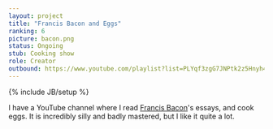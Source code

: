 ```yaml
---
layout: project
title: "Francis Bacon and Eggs"
ranking: 6
picture: bacon.png
status: Ongoing
stub: Cooking show
role: Creator
outbound: https://www.youtube.com/playlist?list=PLYqf3zgG7JNPtk2z5Hnyh4-xEhLBkRfIG
---
```

{% include JB/setup %}

I have a YouTube channel where I read [Francis Bacon](https://en.wikipedia.org/wiki/Francis_Bacon)'s essays, and cook eggs. It is incredibly silly and badly mastered, but I like it quite a lot.
